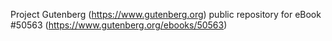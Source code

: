 Project Gutenberg (https://www.gutenberg.org) public repository for
eBook #50563 (https://www.gutenberg.org/ebooks/50563)
